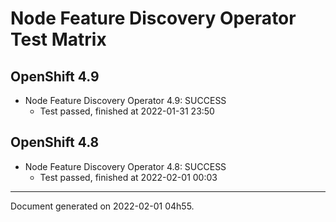 
Node Feature Discovery Operator Test Matrix
===========================================

OpenShift 4.9
-------------



* Node Feature Discovery Operator 4.9: SUCCESS
  - Test passed, finished at 2022-01-31 23:50

OpenShift 4.8
-------------



* Node Feature Discovery Operator 4.8: SUCCESS
  - Test passed, finished at 2022-02-01 00:03

---
Document generated on 2022-02-01 04h55.
